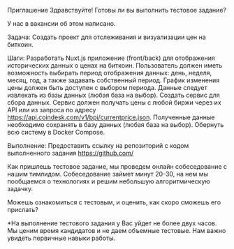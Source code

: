 Приглашение
Здравствуйте! Готовы ли вы выполнить тестовое задание?

У нас в вакансии об этом написано.

Задача: Создать проект для отслеживания и визуализации цен на биткоин.

Шаги: Разработать Nuxt.js приложение (front/back) для отображения исторических данных о ценах на биткоин. Пользователь должен иметь возможность выбирать период отображения данных: день, неделя, месяц, год, а также задавать собственный период. График изменения цены должен быть доступен с выбором периода. Данные следует извлекать из базы данных (любая база на выбор).
Создать сервис для сбора данных. Сервис должен получать цены с любой биржи через их API или из запроса по адресу https://api.coindesk.com/v1/bpi/currentprice.json. Полученные данные необходимо сохранять в базу данных (любая база на выбор).
Обернуть всю систему в Docker Compose.

Выполнение:
Предоставить ссылку на репозиторий с кодом выполненного задания https://github.com/

Как пришлешь тестовое задание, мы проведем онлайн собеседование с нашим тимлидом. Собеседование займет минут 20-30, на нем мы пообщаемся о технологиях и решим небольшую алгоритмическую задачку.

Можешь ознакомиться с тестовым, и оценить, как скоро сможешь его прислать?

\*На выполнение тестового задания у Вас уйдет не более двух часов. Мы ценим время кандидатов и не даем объемные тестовые. Нам важно увидеть первичные навыки работы.
